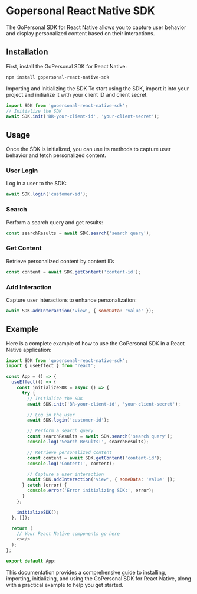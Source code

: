 # Gopersonal React Native SDK

The GoPersonal SDK for React Native allows you to capture user behavior and display personalized content based on their interactions.

## Installation

First, install the GoPersonal SDK for React Native:

```bash
npm install gopersonal-react-native-sdk
```

Importing and Initializing the SDK
To start using the SDK, import it into your project and initialize it with your client ID and client secret.

```javascript
import SDK from 'gopersonal-react-native-sdk';
// Initialize the SDK
await SDK.init('BR-your-client-id', 'your-client-secret');
```

## Usage

Once the SDK is initialized, you can use its methods to capture user behavior and fetch personalized content.

### User Login

Log in a user to the SDK:

```javascript
await SDK.login('customer-id');
```

### Search

Perform a search query and get results:

```javascript
const searchResults = await SDK.search('search query');
```

### Get Content

Retrieve personalized content by content ID:

```javascript
const content = await SDK.getContent('content-id');
```

### Add Interaction

Capture user interactions to enhance personalization:

```javascript
await SDK.addInteraction('view', { someData: 'value' });
```

## Example

Here is a complete example of how to use the GoPersonal SDK in a React Native application:

```javascript
import SDK from 'gopersonal-react-native-sdk';
import { useEffect } from 'react';

const App = () => {
  useEffect(() => {
    const initializeSDK = async () => {
      try {
        // Initialize the SDK
        await SDK.init('BR-your-client-id', 'your-client-secret');

        // Log in the user
        await SDK.login('customer-id');

        // Perform a search query
        const searchResults = await SDK.search('search query');
        console.log('Search Results:', searchResults);

        // Retrieve personalized content
        const content = await SDK.getContent('content-id');
        console.log('Content:', content);

        // Capture a user interaction
        await SDK.addInteraction('view', { someData: 'value' });
      } catch (error) {
        console.error('Error initializing SDK:', error);
      }
    };

    initializeSDK();
  }, []);

  return (
    // Your React Native components go here
    <></>
  );
};

export default App;
```

This documentation provides a comprehensive guide to installing, importing, initializing, and using the GoPersonal SDK for React Native, along with a practical example to help you get started.
